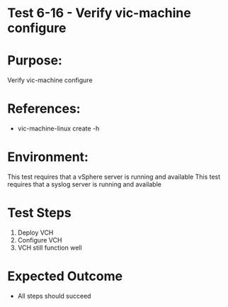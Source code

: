 Test 6-16 - Verify vic-machine configure
=======

# Purpose:
Verify vic-machine configure

# References:
* vic-machine-linux create -h

# Environment:
This test requires that a vSphere server is running and available
This test requires that a syslog server is running and available

# Test Steps
1. Deploy VCH
2. Configure VCH
3. VCH still function well

# Expected Outcome
* All steps should succeed